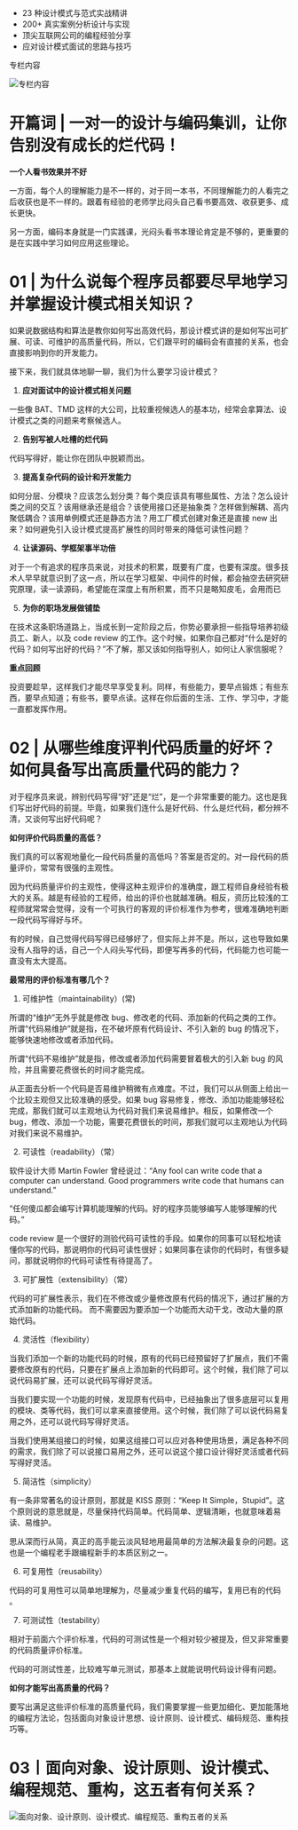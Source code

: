 - 23 种设计模式与范式实战精讲
- 200+ 真实案例分析设计与实现
- 顶尖互联网公司的编程经验分享
- 应对设计模式面试的思路与技巧

专栏内容

![专栏内容](https://technotes.oss-cn-shenzhen.aliyuncs.com/2021/images/20201120091340.png)

# 开篇词 | 一对一的设计与编码集训，让你告别没有成长的烂代码！

**一个人看书效果并不好**

一方面，每个人的理解能力是不一样的，对于同一本书，不同理解能力的人看完之后收获也是不一样的。跟着有经验的老师学比闷头自己看书要高效、收获更多、成长更快。

另一方面，编码本身就是一门实践课，光闷头看书本理论肯定是不够的，更重要的是在实践中学习如何应用这些理论。

# 01 | 为什么说每个程序员都要尽早地学习并掌握设计模式相关知识？ 

如果说数据结构和算法是教你如何写出高效代码，那设计模式讲的是如何写出可扩展、可读、可维护的高质量代码，所以，它们跟平时的编码会有直接的关系，也会直接影响到你的开发能力。 

接下来，我们就具体地聊一聊，我们为什么要学习设计模式？ 

1. **应对面试中的设计模式相关问题** 

一些像 BAT、TMD 这样的大公司，比较重视候选人的基本功，经常会拿算法、设计模式之类的问题来考察候选人。 

2. **告别写被人吐槽的烂代码** 

代码写得好，能让你在团队中脱颖而出。 

3. **提高复杂代码的设计和开发能力** 

如何分层、分模块？应该怎么划分类？每个类应该具有哪些属性、方法？怎么设计类之间的交互？该用继承还是组合？该使用接口还是抽象类？怎样做到解耦、高内聚低耦合？该用单例模式还是静态方法？用工厂模式创建对象还是直接 new 出来？如何避免引入设计模式提高扩展性的同时带来的降低可读性问题？ 

4. **让读源码、学框架事半功倍** 

对于一个有追求的程序员来说，对技术的积累，既要有广度，也要有深度。很多技术人早早就意识到了这一点，所以在学习框架、中间件的时候，都会抽空去研究研究原理，读一读源码，希望能在深度上有所积累，而不只是略知皮毛，会用而已 

5. **为你的职场发展做铺垫** 

在技术这条职场道路上，当成长到一定阶段之后，你势必要承担一些指导培养初级员工、新人，以及 code review 的工作。这个时候，如果你自己都对“什么是好的代码？如何写出好的代码？”不了解，那又该如何指导别人，如何让人家信服呢？ 

**重点回顾** 

投资要趁早，这样我们才能尽早享受复利。同样，有些能力，要早点锻炼；有些东西，要早点知道；有些书，要早点读。这样在你后面的生活、工作、学习中，才能一直都发挥作用。 

# 02 | 从哪些维度评判代码质量的好坏？如何具备写出高质量代码的能力？ 

对于程序员来说，辨别代码写得“好”还是“烂”，是一个非常重要的能力。这也是我们写出好代码的前提。毕竟，如果我们连什么是好代码、什么是烂代码，都分辨不清，又谈何写出好代码呢？ 

**如何评价代码质量的高低？** 

我们真的可以客观地量化一段代码质量的高低吗？答案是否定的。对一段代码的质量评价，常常有很强的主观性。 

因为代码质量评价的主观性，使得这种主观评价的准确度，跟工程师自身经验有极大的关系。越是有经验的工程师，给出的评价也就越准确。相反，资历比较浅的工程师就常常会觉得，没有一个可执行的客观的评价标准作为参考，很难准确地判断一段代码写得好与坏。

有的时候，自己觉得代码写得已经够好了，但实际上并不是。所以，这也导致如果没有人指导的话，自己一个人闷头写代码，即便写再多的代码，代码能力也可能一直没有太大提高。 

**最常用的评价标准有哪几个？** 

1. 可维护性（maintainability）(常)

所谓的“维护”无外乎就是修改 bug、修改老的代码、添加新的代码之类的工作。 所谓“代码易维护”就是指，在不破坏原有代码设计、不引入新的 bug 的情况下，能够快速地修改或者添加代码。 

所谓“代码不易维护”就是指，修改或者添加代码需要冒着极大的引入新 bug 的风险，并且需要花费很长的时间才能完成。 

从正面去分析一个代码是否易维护稍微有点难度。不过，我们可以从侧面上给出一个比较主观但又比较准确的感受。如果 bug 容易修复，修改、添加功能能够轻松完成，那我们就可以主观地认为代码对我们来说易维护。相反，如果修改一个 bug，修改、添加一个功能，需要花费很长的时间，那我们就可以主观地认为代码对我们来说不易维护。

2. 可读性（readability）（常）

软件设计大师 Martin Fowler 曾经说过：“Any fool can write code that a computer can understand. Good programmers write code that humans can understand.”

“任何傻瓜都会编写计算机能理解的代码。好的程序员能够编写人能够理解的代码。” 

code review 是一个很好的测验代码可读性的手段。如果你的同事可以轻松地读懂你写的代码，那说明你的代码可读性很好；如果同事在读你的代码时，有很多疑问，那就说明你的代码可读性有待提高了。 

3. 可扩展性（extensibility）（常）

代码的可扩展性表示，我们在不修改或少量修改原有代码的情况下，通过扩展的方式添加新的功能代码。 而不需要因为要添加一个功能而大动干戈，改动大量的原始代码。 

4. 灵活性（flexibility） 

当我们添加一个新的功能代码的时候，原有的代码已经预留好了扩展点，我们不需要修改原有的代码，只要在扩展点上添加新的代码即可。这个时候，我们除了可以说代码易扩展，还可以说代码写得好灵活。 

当我们要实现一个功能的时候，发现原有代码中，已经抽象出了很多底层可以复用的模块、类等代码，我们可以拿来直接使用。这个时候，我们除了可以说代码易复用之外，还可以说代码写得好灵活。

当我们使用某组接口的时候，如果这组接口可以应对各种使用场景，满足各种不同的需求，我们除了可以说接口易用之外，还可以说这个接口设计得好灵活或者代码写得好灵活。 

5. 简洁性（simplicity） 

有一条非常著名的设计原则，那就是 KISS 原则：“Keep It Simple，Stupid”。这个原则说的意思就是，尽量保持代码简单。代码简单、逻辑清晰，也就意味着易读、易维护。 

思从深而行从简，真正的高手能云淡风轻地用最简单的方法解决最复杂的问题。这也是一个编程老手跟编程新手的本质区别之一。 

6. 可复用性（reusability） 

代码的可复用性可以简单地理解为，尽量减少重复代码的编写，复用已有的代码 。

7. 可测试性（testability） 

相对于前面六个评价标准，代码的可测试性是一个相对较少被提及，但又非常重要的代码质量评价标准。 

代码的可测试性差，比较难写单元测试，那基本上就能说明代码设计得有问题。 

**如何才能写出高质量的代码？** 

要写出满足这些评价标准的高质量代码，我们需要掌握一些更加细化、更加能落地的编程方法论，包括面向对象设计思想、设计原则、设计模式、编码规范、重构技巧等。

# 03丨面向对象、设计原则、设计模式、编程规范、重构，这五者有何关系？

![面向对象、设计原则、设计模式、编程规范、重构五者的关系](https://technotes.oss-cn-shenzhen.aliyuncs.com/2021/images/20201120091350.png)
